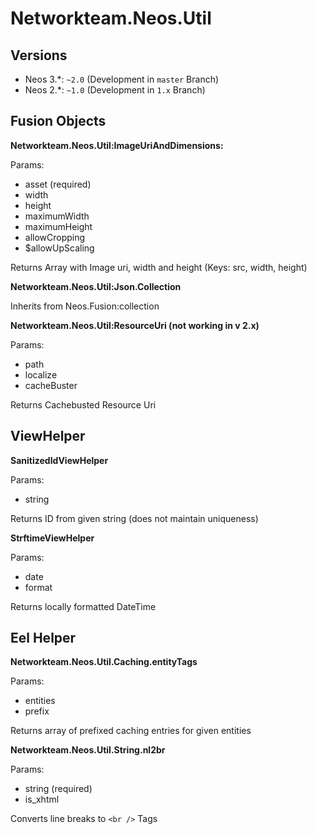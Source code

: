 # Networkteam.Neos.Util

## Versions

* Neos 3.*: `~2.0` (Development in `master` Branch)
* Neos 2.*: `~1.0` (Development in `1.x` Branch)

## Fusion Objects

**Networkteam.Neos.Util:ImageUriAndDimensions:**

Params:
* asset (required)
* width
* height
* maximumWidth
* maximumHeight
* allowCropping
* $allowUpScaling

Returns Array with Image uri, width and height
(Keys: src, width, height)

**Networkteam.Neos.Util:Json.Collection**

Inherits from Neos.Fusion:collection

**Networkteam.Neos.Util:ResourceUri (not working in v 2.x)**

Params:
* path
* localize
* cacheBuster

Returns Cachebusted Resource Uri

## ViewHelper

**SanitizedIdViewHelper**

Params:
* string

Returns ID from given string (does not maintain uniqueness)

**StrftimeViewHelper**

Params:
* date
* format

Returns locally formatted DateTime

## Eel Helper

**Networkteam.Neos.Util.Caching.entityTags**

Params:
* entities
* prefix

Returns array of prefixed caching entries for given entities

**Networkteam.Neos.Util.String.nl2br**

Params:
* string (required)
* is_xhtml

Converts line breaks to ```<br />``` Tags